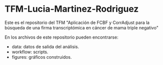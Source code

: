 # TFM-Lucia-Martinez-Rodriguez
Este es el repositorio del TFM "Aplicación de FCBF y CorrAdjust para la búsqueda de una firma transcriptómica en cáncer de mama triple negativo"

En los archivos de este repositorio pueden encontrarse:

- data: datos de salida del análisis.
- workflow: scripts.
- figures: gráficos construidos.


